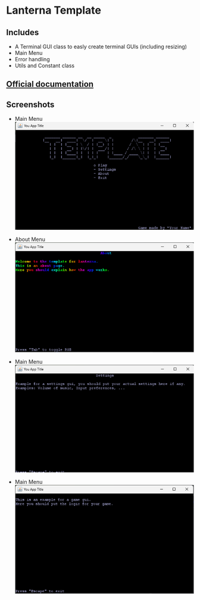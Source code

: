 # Lanterna Template
## Includes
 - A Terminal GUI class to easly create terminal GUIs (including resizing)
 - Main Menu
 - Error handling
 - Utils and Constant class
## [Official documentation](https://github.com/mabe02/lanterna/blob/master/docs/contents.md)
## Screenshots
- Main Menu ![Main Menu](images/mainMenu.png)

- About Menu ![About Menu](images/aboutMenu.png)

- Main Menu ![Settings Menu](images/settingsMenu.png)

- Main Menu ![Game](images/game.png)
